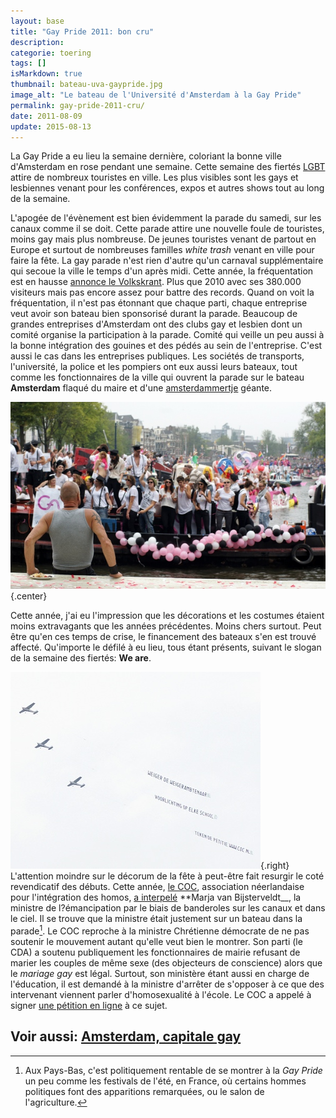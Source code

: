 ```yaml
---
layout: base
title: "Gay Pride 2011: bon cru"
description: 
categorie: toering
tags: []
isMarkdown: true
thumbnail: bateau-uva-gaypride.jpg
image_alt: "Le bateau de l'Université d'Amsterdam à la Gay Pride"
permalink: gay-pride-2011-cru/
date: 2011-08-09
update: 2015-08-13
---
```




La Gay Pride a eu lieu la semaine dernière, coloriant la bonne ville d'Amsterdam en rose pendant une semaine. Cette semaine des fiertés [LGBT](http://fr.wikipedia.org/wiki/LGBT) attire de nombreux touristes en ville. Les plus visibles sont les gays et lesbiennes venant pour les conférences, expos et autres shows tout au long de la semaine. 

L'apogée de l'évènement est bien évidemment la parade du samedi, sur les canaux comme il se doit. Cette parade attire une nouvelle foule de touristes, moins gay mais plus nombreuse. De jeunes touristes venant de partout en Europe et surtout de nombreuses familles *white trash* venant en ville pour faire la fête. La gay parade n'est rien d'autre qu'un carnaval supplémentaire qui secoue la ville le temps d'un après midi. Cette année, la fréquentation est en hausse [annonce le Volkskrant](http://www.volkskrant.nl/vk/nl/2686/Binnenland/article/detail/2840007/2011/08/06/Grachtenparade-drukker-bezocht-dan-vorig-jaar.dhtml). Plus que 2010 avec ses 380.000 visiteurs mais pas encore assez pour battre des records. Quand on voit la fréquentation, il n'est pas étonnant que chaque parti, chaque entreprise veut avoir son bateau bien sponsorisé durant la parade. Beaucoup de grandes entreprises d'Amsterdam ont des clubs gay et lesbien dont un comité organise la participation à la parade. Comité qui veille un peu aussi à la bonne intégration des  gouines et des pédés au sein de l'entreprise. C'est aussi le cas dans les entreprises publiques. Les sociétés de transports, l'université, la police et les pompiers ont eux aussi leurs bateaux, tout comme les fonctionnaires de la ville qui ouvrent la parade sur le bateau **Amsterdam** flaqué du maire et d'une [amsterdammertje](http://www.flickr.com/photos/13274211@N00/2111432688/) géante.

![Le bateau de l'Université d'Amsterdam à la Gay Pride](bateau-uva-gaypride.jpg){.center}

Cette année, j'ai eu l'impression que les décorations et les costumes étaient moins extravagants que les années précédentes. Moins chers surtout. Peut être qu'en ces temps de crise, le financement des bateaux s'en est trouvé affecté. Qu'importe le défilé à eu lieu, tous étant présents, suivant le slogan de la semaine des fiertés: **We are**. 

![avions du COC à la Gay Pride d'Amsterdam](avion-coc-gaypride.jpg){.right}
L'attention moindre sur le décorum de la fête à peut-être fait resurgir le coté revendicatif des débuts. Cette année, [le COC](http://fr.wikipedia.org/wiki/COC_Nederland), association néerlandaise pour l'intégration des homos, [a interpelé](http://www.telegraaf.nl/binnenland/10321580/__COC-voorzitter_tevreden_over_actie**.html?sn=binnenland,buitenland) **Marja van Bijsterveldt__, la ministre de l?émancipation par le biais de banderoles sur les canaux et dans le ciel. Il se trouve que la ministre était justement sur un bateau dans la parade[^1]. Le COC reproche à la ministre Chrétienne démocrate de ne pas soutenir le mouvement autant qu'elle veut bien le montrer. Son parti (le CDA) a soutenu publiquement les fonctionnaires de mairie refusant de marier les couples de même sexe (des objecteurs de conscience) alors que le *mariage gay* est légal. Surtout, son ministère étant aussi en charge de l'éducation, il est demandé à la ministre d'arrêter de s'opposer à ce que des intervenant viennent parler d'homosexualité à l'école. Le COC a appelé à signer [une pétition en ligne](http://petities.nl/petitie/voorlichting-over-homoseksualiteit-op-elke-school) à ce sujet.

Voir aussi: [Amsterdam, capitale gay](/Amsterdam-capitale-gay)
---
[^1]: Aux Pays-Bas, c'est politiquement rentable de se montrer à la *Gay Pride* un peu comme les festivals de l'été, en France, où certains hommes politiques font des apparitions remarquées, ou le salon de l'agriculture.
